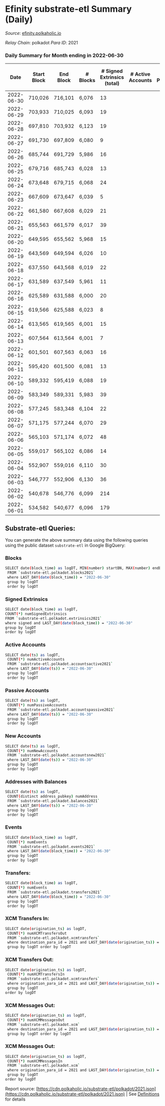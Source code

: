 # Efinity substrate-etl Summary (Daily)

_Source_: [efinity.polkaholic.io](https://efinity.polkaholic.io)

*Relay Chain*: polkadot
*Para ID*: 2021



### Daily Summary for Month ending in 2022-06-30


| Date | Start Block | End Block | # Blocks | # Signed Extrinsics (total) | # Active Accounts | # Passive | # New | # Addresses with Balances | # Events | # Transfers | # XCM Transfers In | # XCM Transfers Out | # XCM In | # XCM Out | Issues | 
| ---- | ----------- | --------- | -------- | --------------------------- | ----------------- | --------- | ----- | ------------------------- | -------- | ----------- | ------------------ | ------------------- | -------- | --------- | ------ |
| 2022-06-30 | 710,026 | 716,101 | 6,076 | 13 |  |  |  | 15,515 | 18,297 |   |   |   |  |  |  |
| 2022-06-29 | 703,933 | 710,025 | 6,093 | 19 |  |  |  | 15,515 | 18,366 | 1  |   |   |  |  |  |
| 2022-06-28 | 697,810 | 703,932 | 6,123 | 19 |  |  |  | 15,514 | 18,455 | 2 ($13.39) |   |   |  |  |  |
| 2022-06-27 | 691,730 | 697,809 | 6,080 | 9 |  |  |  | 15,513 | 18,296 | 2 ($7.79) |   |   |  |  |  |
| 2022-06-26 | 685,744 | 691,729 | 5,986 | 16 |  |  |  | 15,513 | 18,040 | 1 ($0.16) |   |   |  |  |  |
| 2022-06-25 | 679,716 | 685,743 | 6,028 | 13 |  |  |  | 15,512 | 18,150 | 1 ($0.02) |   |   |  |  |  |
| 2022-06-24 | 673,648 | 679,715 | 6,068 | 24 |  |  |  | 15,512 | 18,308 |   |   |   |  |  |  |
| 2022-06-23 | 667,609 | 673,647 | 6,039 | 5 |  |  |  | 15,512 | 18,153 |   |   |   |  |  |  |
| 2022-06-22 | 661,580 | 667,608 | 6,029 | 21 |  |  |  | 15,512 | 18,807 | 4 ($26.73) |   |   |  |  |  |
| 2022-06-21 | 655,563 | 661,579 | 6,017 | 39 |  |  |  | 15,511 | 20,098 | 1 ($0.68) |   |   |  |  |  |
| 2022-06-20 | 649,595 | 655,562 | 5,968 | 15 |  |  |  | 15,511 | 17,979 |   |   |   |  |  |  |
| 2022-06-19 | 643,569 | 649,594 | 6,026 | 10 |  |  |  | 15,511 | 18,136 |   |   |   |  |  |  |
| 2022-06-18 | 637,550 | 643,568 | 6,019 | 22 |  |  |  | 15,511 | 18,157 |   |   |   |  |  |  |
| 2022-06-17 | 631,589 | 637,549 | 5,961 | 11 |  |  |  | 15,511 | 17,946 | 1 ($1.07) |   |   |  |  |  |
| 2022-06-16 | 625,589 | 631,588 | 6,000 | 20 |  |  |  | 15,510 | 18,089 | 2 ($43.07) |   |   |  |  |  |
| 2022-06-15 | 619,566 | 625,588 | 6,023 | 8 |  |  |  | 15,510 | 18,123 | 1  |   |   |  |  |  |
| 2022-06-14 | 613,565 | 619,565 | 6,001 | 15 |  |  |  | 15,509 | 18,082 | 1  |   |   |  |  |  |
| 2022-06-13 | 607,564 | 613,564 | 6,001 | 7 |  |  |  | 15,508 | 18,050 |   |   |   |  |  |  |
| 2022-06-12 | 601,501 | 607,563 | 6,063 | 16 |  |  |  | 15,508 | 18,272 | 2  |   |   |  |  |  |
| 2022-06-11 | 595,420 | 601,500 | 6,081 | 13 |  |  |  | 15,506 | 18,315 | 1 ($1.51) |   |   |  |  |  |
| 2022-06-10 | 589,332 | 595,419 | 6,088 | 19 |  |  |  | 15,505 | 18,354 |   |   |   |  |  |  |
| 2022-06-09 | 583,349 | 589,331 | 5,983 | 39 |  |  |  | 15,505 | 18,122 | 7 ($145.99) |   |   |  |  |  |
| 2022-06-08 | 577,245 | 583,348 | 6,104 | 22 |  |  |  | 15,500 | 18,418 | 4 ($138.01) |   |   |  |  |  |
| 2022-06-07 | 571,175 | 577,244 | 6,070 | 29 |  |  |  | 15,498 | 18,334 |   |   |   |  |  |  |
| 2022-06-06 | 565,103 | 571,174 | 6,072 | 48 |  |  |  | 15,498 | 18,410 | 6 ($64.22) |   |   |  |  |  |
| 2022-06-05 | 559,017 | 565,102 | 6,086 | 14 |  |  |  | 15,498 | 18,325 | 1 ($1.75) |   |   |  |  |  |
| 2022-06-04 | 552,907 | 559,016 | 6,110 | 30 |  |  |  | 15,498 | 18,453 | 3 ($31.77) |   |   |  |  |  |
| 2022-06-03 | 546,777 | 552,906 | 6,130 | 36 |  |  |  | 15,497 | 18,540 | 5 ($289.56) |   |   |  |  |  |
| 2022-06-02 | 540,678 | 546,776 | 6,099 | 214 |  |  |  | 15,494 | 33,481 | 12 ($314.80) |   |   |  |  |  |
| 2022-06-01 | 534,582 | 540,677 | 6,096 | 179 |  |  |  | 15,490 | 83,219 | 15,907 ($35,907,976.06) |   |   |  |  |  |

## Substrate-etl Queries:
You can generate the above summary data using the following queries using the public dataset `substrate-etl` in Google BigQuery:

### Blocks
```bash
SELECT date(block_time) as logDT, MIN(number) startBN, MAX(number) endBN, COUNT(*) numBlocks 
 FROM `substrate-etl.polkadot.blocks2021`  
 where LAST_DAY(date(block_time)) = "2022-06-30" 
 group by logDT 
 order by logDT
```

### Signed Extrinsics
```bash
SELECT date(block_time) as logDT, 
COUNT(*) numSignedExtrinsics 
FROM `substrate-etl.polkadot.extrinsics2021`  
where signed and LAST_DAY(date(block_time)) = "2022-06-30" 
group by logDT 
order by logDT
```

### Active Accounts
```bash
SELECT date(ts) as logDT, 
 COUNT(*) numActiveAccounts 
 FROM `substrate-etl.polkadot.accountsactive2021` 
 where LAST_DAY(date(ts)) = "2022-06-30" 
 group by logDT 
 order by logDT
```

### Passive Accounts
```bash
SELECT date(ts) as logDT, 
 COUNT(*) numPassiveAccounts 
 FROM `substrate-etl.polkadot.accountspassive2021` 
 where LAST_DAY(date(ts)) = "2022-06-30" 
 group by logDT 
 order by logDT
```

### New Accounts
```bash
SELECT date(ts) as logDT, 
 COUNT(*) numNewAccounts 
 FROM `substrate-etl.polkadot.accountsnew2021` 
 where LAST_DAY(date(ts)) = "2022-06-30" 
 group by logDT
 order by logDT
```

### Addresses with Balances
```bash
SELECT date(ts) as logDT,
 COUNT(distinct address_pubkey) numAddress 
 FROM `substrate-etl.polkadot.balances2021` 
 where LAST_DAY(date(ts)) = "2022-06-30" 
 group by logDT 
 order by logDT
```

### Events
```bash
SELECT date(block_time) as logDT, 
 COUNT(*) numEvents 
 FROM `substrate-etl.polkadot.events2021` 
 where LAST_DAY(date(block_time)) = "2022-06-30" 
 group by logDT 
 order by logDT
```

### Transfers:
```bash
SELECT date(block_time) as logDT, 
 COUNT(*) numEvents 
 FROM `substrate-etl.polkadot.transfers2021` 
 where LAST_DAY(date(block_time)) = "2022-06-30" 
 group by logDT 
 order by logDT
```

### XCM Transfers In:
```bash
SELECT date(origination_ts) as logDT, 
 COUNT(*) numXCMTransfersOut 
 FROM `substrate-etl.polkadot.xcmtransfers` 
 where destination_para_id = 2021 and LAST_DAY(date(origination_ts)) = "2022-06-30" 
 group by logDT order by logDT
```

### XCM Transfers Out:
```bash
SELECT date(origination_ts) as logDT, 
 COUNT(*) numXCMTransfersIn 
 FROM `substrate-etl.polkadot.xcmtransfers` 
 where origination_para_id = 2021 and LAST_DAY(date(origination_ts)) = "2022-06-30" 
 group by logDT 
order by logDT
```

### XCM Messages Out:
```bash
SELECT date(origination_ts) as logDT, 
 COUNT(*) numXCMMessagesOut 
 FROM `substrate-etl.polkadot.xcm` 
 where destination_para_id = 2021 and LAST_DAY(date(origination_ts)) = "2022-06-30" 
 group by logDT order by logDT
```

### XCM Messages Out:
```bash
SELECT date(origination_ts) as logDT, 
 COUNT(*) numXCMMessagesIn 
 FROM `substrate-etl.polkadot.xcm` 
 where origination_para_id = 2021 and LAST_DAY(date(origination_ts)) = "2022-06-30" 
 group by logDT 
order by logDT
```


Report source: [https://cdn.polkaholic.io/substrate-etl/polkadot/2021.json](https://cdn.polkaholic.io/substrate-etl/polkadot/2021.json) | See [Definitions](/DEFINITIONS.md) for details
